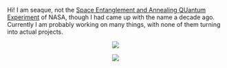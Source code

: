 Hi! I am seaque, not the [Space Entanglement and Annealing QUantum Experiment](https://www.jpl.nasa.gov/news/space-station-to-host-self-healing-quantum-communications-tech-demo) of NASA, though I had came up with the name a decade ago. Currently I am probably working on many things, with none of them turning into actual projects.

<p align="center">
    <img src="https://skillicons.dev/icons?i=git,flutter,js,py,r,unity&perline=3"/>
</p>

<p align="center">    
  <a href="https://seaque.github.io"><img src="https://img.shields.io/badge/GitHub%20Pages-TR--blog-blue"/></a>
</p>
